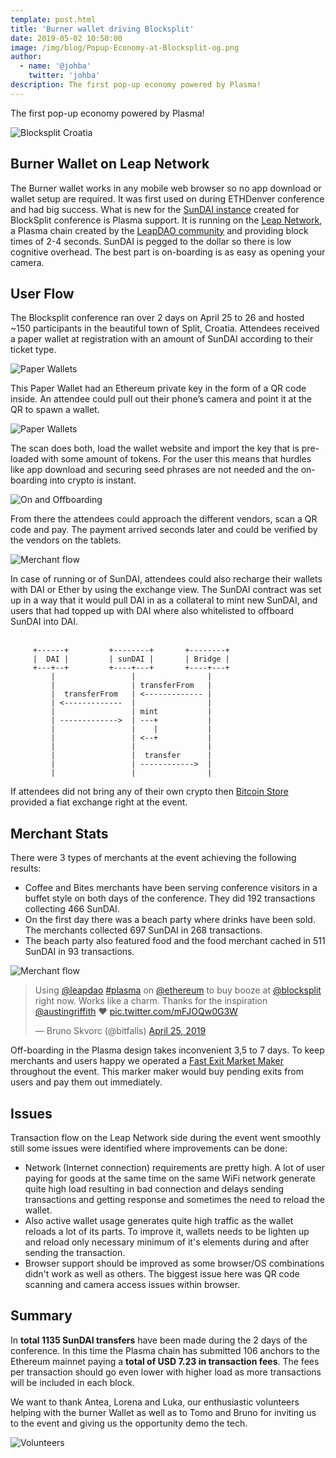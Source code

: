 ```yaml
---
template: post.html
title: 'Burner wallet driving Blocksplit'
date: 2019-05-02 10:50:00
image: /img/blog/Popup-Economy-at-Blocksplit-og.png
author:
  - name: '@johba'
    twitter: 'johba'
description: The first pop-up economy powered by Plasma!
---
```


The first pop-up economy powered by Plasma!

<img src="/img/blog/blocksplit.jpg" alt="Blocksplit Croatia">

## Burner Wallet on Leap Network
The Burner wallet works in any mobile web browser so no app download or wallet setup are required. It was first used on during ETHDenver conference and had big success. What is new for the [SunDAI instance](https://sundai.io) created for BlockSplit conference is Plasma support. It is running on the [Leap Network](https://mainnet.leapdao.org), a Plasma chain created by the [LeapDAO community](https://leapdao.org) and providing block times of 2-4 seconds. SunDAI is pegged to the dollar so there is low cognitive overhead. The best part is on-boarding is as easy as opening your camera.

## User Flow 

The Blocksplit conference ran over 2 days on April 25 to 26 and hosted ~150 participants in the beautiful town of Split, Croatia. Attendees received a paper wallet at registration with an amount of SunDAI according to their ticket type. 

<img src="/img/blog/bsUser1.jpg" alt="Paper Wallets">

This Paper Wallet had an Ethereum private key in the form of a QR code inside. An attendee could pull out their phone’s camera and point it at the QR to spawn a wallet.

<img src="/img/blog/bsUser3.jpg" alt="Paper Wallets">

The scan does both, load the wallet website and import the key that is pre-loaded with some amount of tokens. For the user this means that hurdles like app download and securing seed phrases are not needed and the on-boarding into crypto is instant.

<img src="/img/blog/bsUser5.jpg" alt="On and Offboarding">

From there the attendees could approach the different vendors, scan a QR code and pay. The payment arrived seconds later and could be verified by the vendors on the tablets. 

<img src="/img/blog/bsMerchant.jpg" alt=" Merchant flow">

In case of running or of SunDAI, attendees could also recharge their wallets with DAI or Ether by using the exchange view. The SunDAI contract was set up in a way that it would pull DAI in as a collateral to mint new SunDAI, and users that had topped up with DAI where also whitelisted to offboard SunDAI into DAI.
<br>
<br>

```
     +------+         +--------+       +--------+
     |  DAI |         | sunDAI |       | Bridge |
     +---+--+         +----+---+       +----+---+
         |                 |                |
         |                 | transferFrom   |
         |  transferFrom   | <------------- |
         | <-------------  |                |
         |                 | mint           |
         | ------------->  | ---+           |
         |                 |    |           |
         |                 | <--+           |
         |                 |                |
         |                 |  transfer      |
         |                 | ------------>  |
         |                 |                |
  ```

If attendees did not bring any of their own crypto then [Bitcoin Store](https://www.bitcoin-store.hr/) provided a fiat exchange right at the event. 

## Merchant Stats

There were 3 types of merchants at the event achieving the following results:

- Coffee and Bites merchants have been serving conference visitors in a buffet style on both days of the conference. They did 192 transactions collecting 466 SunDAI.
- On the first day there was a beach party where drinks have been sold. The merchants collected 697 SunDAI in 268 transactions.
- The beach party also featured food and the food merchant cached in 511 SunDAI in 93 transactions.

<img src="/img/blog/bsParty.jpg" alt=" Merchant flow">

<blockquote class="twitter-tweet"><p lang="en" dir="ltr">Using <a href="https://twitter.com/leapdao?ref_src=twsrc%5Etfw">@leapdao</a> <a href="https://twitter.com/hashtag/plasma?src=hash&amp;ref_src=twsrc%5Etfw">#plasma</a> on <a href="https://twitter.com/ethereum?ref_src=twsrc%5Etfw">@ethereum</a> to buy booze at <a href="https://twitter.com/blocksplit?ref_src=twsrc%5Etfw">@blocksplit</a> right now. Works like a charm. Thanks for the inspiration <a href="https://twitter.com/austingriffith?ref_src=twsrc%5Etfw">@austingriffith</a> ❤️ <a href="https://t.co/mFJOQw0G3W">pic.twitter.com/mFJOQw0G3W</a></p>&mdash; Bruno Skvorc (@bitfalls) <a href="https://twitter.com/bitfalls/status/1121489973193134080?ref_src=twsrc%5Etfw">April 25, 2019</a></blockquote> <script async src="https://platform.twitter.com/widgets.js" charset="utf-8"></script>

Off-boarding in the Plasma design takes inconvenient 3,5 to 7 days. To keep merchants and users happy we operated a [Fast Exit Market Maker](https://github.com/leapdao/exit-market-maker) throughout the event. This marker maker would buy pending exits from users and pay them out immediately.

## Issues

Transaction flow on the Leap Network side during the event went smoothly still some issues were identified where improvements can be done:
 - Network (Internet connection) requirements are pretty high. A lot of user paying for goods at the same time on the same WiFi network generate quite high load resulting in bad connection and delays sending transactions and getting response and sometimes the need to reload the wallet.
 - Also active wallet usage generates quite high traffic as the wallet reloads a lot of its parts. To improve it, wallets needs to be lighten up and reload only necessary minimum of it's elements during and after sending the transaction.
 - Browser support should be improved as some browser/OS combinations didn't work as well as others. The biggest issue here was QR code scanning and camera access issues within browser.

## Summary

In **total 1135 SunDAI transfers** have been made during the 2 days of the conference. In this time the Plasma chain has submitted 106 anchors to the Ethereum mainnet paying a **total of USD 7.23 in transaction fees**. The fees per transaction should go even lower with higher load as more transactions will be included in each block.


We want to thank Antea, Lorena and Luka, our enthusiastic volunteers helping with the burner Wallet as well as to Tomo and Bruno for inviting us to the event and giving us the opportunity demo the tech.

<img src="/img/blog/bsVolunteers.jpg" alt="Volunteers">
